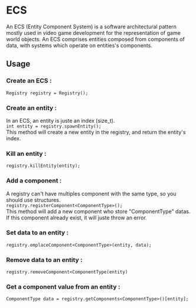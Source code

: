 # ECS
An ECS (Entity Component System) is a software architectural pattern mostly used in video game development for the representation of game world objects. An ECS comprises entities composed from components of data, with systems which operate on entities's components.

## Usage

### Create an ECS :
```Registry registry = Registry();```

### Create an entity :
In an ECS, an entity is juste an index (size_t).<br />
```int entity = registry.spawnEntity();```<br />
This method will create a new entity in the registry, and return the entity's index.

### Kill an entity :
```registry.killEntity(entity);```

### Add a component :
A registry can't have multiples component with the same type, so you should use structures.<br />
```registry.registerComponent<ComponentType>();```<br />
This method will add a new component who store "ComponentType" datas.<br />
If this component already exist, it will juste throw an error.

### Set data to an entity :
```registry.emplaceComponent<ComponentType>(entity, data);```

### Remove data to an entity :
```registry.removeComponent<ComponentType(entity)```

### Get a component value from an entity :
```ComponentType data = registry.getComponents<ComponentType>()[entity];```
